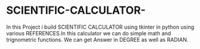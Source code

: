 # SCIENTIFIC-CALCULATOR-
In this Project i build SCIENTIFIC CALCULATOR using tkinter in python using various REFERENCES.In this calculator we can do simple math and trignometric functions. We can get Answer in DEGREE as well as RADIAN.
